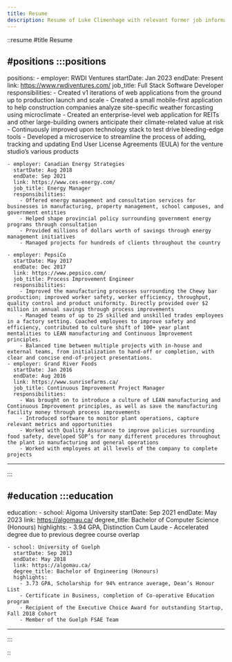 ```yaml
---
title: Resume
description: Resume of Luke Climenhage with relevant former job information
---
```


::resume
#title
Resume

#positions
  :::positions
  ---
  positions:
    - employer: RWDI Ventures
      startDate: Jan 2023
      endDate: Present
      link: https://www.rwdiventures.com/
      job_title: Full Stack Software Developer
      responsibilities:
        - Created v1 iterations of web applications from the ground up to production launch and scale
        - Created a small mobile-first application to help construction companies analyze site-specific weather forcasting using microclimate
        - Created an enterprise-level web application for REITs and other large-building owners anticipate their climate-related value at risk
        - Continuously improved upon technology stack to test drive bleeding-edge tools
        - Developed a microservice to streamline the process of adding, tracking and updating End User License Agreements (EULA) for the venture studio’s various products

    - employer: Canadian Energy Strategies
      startDate: Aug 2018
      endDate: Sep 2021
      link: https://www.ces-energy.com/
      job_title: Energy Manager
      responsibilities:
        - Offered energy management and consultation services for businesses in manufacturing, property management, school campuses, and government entities
        - Helped shape provincial policy surrounding government energy programs through consultation
        - Provided millions of dollars worth of savings through energy management initiatives
        - Managed projects for hundreds of clients throughout the country

    - employer: PepsiCo
      startDate: May 2017
      endDate: Dec 2017
      link: https://www.pepsico.com/
      job_title: Process Improvement Engineer
      responsibilities:
        - Improved the manufacturing processes surrounding the Chewy bar production; improved worker safety, worker efficiency, throughput, quality control and product uniformity. Directly provided over $2 million in annual savings through process improvements
        - Managed teams of up to 25 skilled and unskilled trades employees in a factory setting. Coached employees to improve safety and efficiency, contributed to culture shift of 100+ year plant mentalities to LEAN manufacturing and Continuous Improvement principles.
        - Balanced time between multiple projects with in-house and external teams, from initialization to hand-off or completion, with clear and concise end-of-project presentations.
    - employer: Grand River Foods
      startDate: Jan 2016
      endDate: Aug 2016
      link: https://www.sunrisefarms.ca/
      job_title: Continuous Improvement Project Manager
      responsibilities:
        - Was brought on to introduce a culture of LEAN manufacturing and Continuous Improvement principles, as well as save the manufacturing facility money through process improvements
        - Introduced software to monitor plant operations, capture relevant metrics and opportunities
        - Worked with Quality Assurance to improve policies surrounding food safety, developed SOP’s for many different procedures throughout the plant in manufacturing and general operations
        - Worked with employees at all levels of the company to complete projects
  ---
  :::

#education
  :::education
  ---
  education:
    - school: Algoma University
      startDate: Sep 2021
      endDate: May 2023
      link: https://algomau.ca/
      degree_title: Bachelor of Computer Science (Honours)
      highlights:
        - 3.94 GPA, Distinction Cum Laude
        - Accelerated degree due to previous degree course overlap
 
    - school: University of Guelph
      startDate: Sep 2013
      endDate: May 2018
      link: https://algomau.ca/
      degree_title: Bachelor of Engineering (Honours)
      highlights:
        - 3.73 GPA, Scholarship for 94% entrance average, Dean’s Honour List
        - Certificate in Business, completion of Co-operative Education program
        - Recipient of the Executive Choice Award for outstanding Startup, Fall 2018 Cohort
        - Member of the Guelph FSAE Team
  ---
  :::

::

